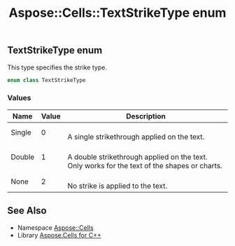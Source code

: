 ﻿---
title: Aspose::Cells::TextStrikeType enum
linktitle: TextStrikeType
second_title: Aspose.Cells for C++ API Reference
description: 'Aspose::Cells::TextStrikeType enum. This type specifies the strike type in C++.'
type: docs
weight: 26400
url: /cpp/aspose.cells/textstriketype/
---
## TextStrikeType enum


This type specifies the strike type.

```cpp
enum class TextStrikeType
```

### Values

| Name | Value | Description |
| --- | --- | --- |
| Single | 0 | <br>A single strikethrough applied on the text. |
| Double | 1 | <br>A double strikethrough applied on the text. Only works for the text of the shapes or charts. |
| None | 2 | <br>No strike is applied to the text. |

## See Also

* Namespace [Aspose::Cells](../)
* Library [Aspose.Cells for C++](../../)
